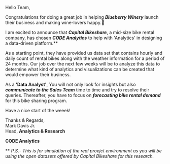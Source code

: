 Hello Team,

Congratulations for doing a great job in helping ***Blueberry Winery*** launch their business and making wine-lovers happy.:slightly_smiling_face:

I am excited to announce that ***Capital Bikeshare***, a mid-size bike rental company, has chosen ***CODE Analytics*** to help with 'Analytics' in designing a data-driven platform.**

As a starting point, they have provided us data set that contains hourly and daily count of rental bikes along with the weather information for a period of 24 months. Our job over the next few weeks will be to analyze this data to determine what kind of analytics and visualizations can be created that would empower their business.

As a **'Data Analyst'**, You will not only look for insights but also ***communicate to the Sales Team*** time to time and try to resolve their queries. Thereafter, you have to focus on ***forecasting bike rental demand*** for this bike sharing program. 

Have a nice start of the weeek!


Thanks & Regards,\
Mark Davis Jr.\
Head, **Analytics & Research**

**CODE Analytics**




















** *P.S.- This is for simulation of the real proejct environment as you will be using the open datasets offered by Capital Bikeshare for this research.*